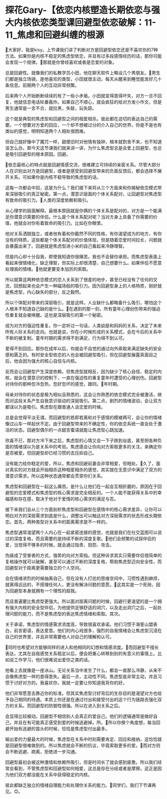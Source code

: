 # 探花Gary-【依恋内核塑造长期依恋与强大内核依恋类型课回避型依恋破解：11-11_焦虑和回避纠缠的根源

🎼大家好，我是kisy。上节课我们讲了判断对方是回避型依恋还是不喜欢你的7种方法。如果你是内核不稳定的焦虑型依恋，并且有过多段感情经历的话，那你可能会发现一个规律。🎼那就是你曾经喜欢或者是恋爱的对象。

总是回避性。就像我们的私教学员小田，他在聊天软件上略设几个男朋友。🎼男生们都是独立场镜，是他喜欢的类型，小田就很主动，每天从醒来到睡觉能发好几十条信息。前期两个人的互动非常频繁。

后来两个人开始断断续续的有了一些小矛盾。小田就变得患得坏失，对方一旦不回复，他就信息电话轮番轰炸。如果自己不顺心，就会疯狂的给对方发小作文，但是男生通常是一言不合，就拉黑，失联，玩失踪。

这个就是典型的焦虑型和回避型之间的相爱相杀。彼此都在迫切的表达自己的需要。一个想要对方爱的回应，一个却不想被过分的介入自己的世界。你是不是也有类似的感觉，明明知道两个人相处很困难。

但自己就好像中了魔咒一样，甜便旧时对他情有独钟，根本就割舍不来，也不知道该怎么办。那今天这节课我们就来讲一讲，为什么焦虑型总是会爱上回避型，也总是吸引回避型的根本原因。回避。

🎼依恋最核心的特点就是回避情感交流，很难建立可持续的亲密关系。尽管大部分人在识别出对方是回避型，或者是感受到回避型带来的负面反馈后，都会选择不展开关系。可如果你是内核不稳导致的焦虑型的话。

这每一次都会中招，这是为什么？我们接下来将从三个方面来和你揭秘依恋模式带来深层吸引的真正秘密。第一点，潜意识层面的个体关系配对，让回避型对焦虑型有致命的吸引力。🎼人类的深度依赖和吸引。

从心理学的层面解释。最根本原因就是你俩的个体关系是配对的，对方是一个能满足你潜意识需要的伴侣。什么是个体关系配对呢？当对方身上具备了你需要的价值，他就会对你有着致命的吸引力。比如在你眼里。

他对关系洒脱独立，或者他有着和你截然不同的性格，有你渴望成为的地方，有你没有的特质，这些都是个体关系配对的价值体现，但是随着恋爱时间拉长，问题就会暴露出来了。回避就是焦虑型进小米的自己看起来冷静理智。

但是内心却十分自我，即使我知道你很痛苦。我也不会替你承担。而焦虑型表面上看起来很情绪化，缺乏理智，但实际上却很清楚，自己想要什么。如果伴侣不愿意处理我的情绪。🎼他就更要变本加厉的索取。

所以就算这两种依恋模式的恋人关系到了很差的地步，甚至已经没有了任何的交流，回想起来也会产生一种磁场般的吸引力。因为回避型身上的人格特质，刚好就是焦虑型，内心缺失的部分，反之毅然。

所以个体配对带来的深层吸引，就是这样。人业缺什么都略备什么吸引，哪怕这个人根本不知道自己缺的是什么。🎼在遇到的那一刻，所有童年心理创伤带来的强迫性重复就会被唤醒。这也是深层吸引的第一个秘密。

成为对方的强迫性重复。你一定听过一句话，人类幼是和妈妈的关系，决定了未来所有人际关系的走向。也就是说，你在小时候形成的关系模式，会在今后的关系中不断的被复制。童年时期的需求得不到满足，行为得不到认可。

爱得不到回应。那你在成年以后，你就会不自觉的通过向外索取来满足缺失的安全感和匮乏的。有时安全型依恋的人也会被回避型吸引，但在回避型展露真面目之后，他会因为强大的核心自信与内核。

反而会让回避型产生深度依赖。但焦虑型就相反，因为缺少了核心自信、稳定的内核，就会在潜意识的控制下，一直在强迫性的重复童年时遭受的心理创伤。回避型对待你的那种忽冷忽热，忽好忽坏的感觉，跟同。🎼年时期。

母亲对待你的状态是极为相似且熟悉的，这会让你熟悉的依恋模式完全被激活，继而对这段关系产生自我意识驱动的深层吸引。第二点，剧烈的情绪波动，会让双方都误以为是吸引。焦虑型在跟普通人谈恋爱的时候。

总是会觉得平淡无谓。而回避型的若即若离和对于感情的模棱两可，会让你的情绪像过山车一样起伏不定。由于回避型带来的不确定性，你的依恋系统一直会处于激活的状态。回避型偶尔的一点甜言蜜语就能让焦虑型心跳加速。

欣喜不已，那对方冷下来之后，焦虑型的心情又会一下子跌到谷底，甚至把各种负面的情绪误以为是关系中的考验。焦虑感会让你向对方索取更多的关注，来确定你是否被爱。但回避型却已经习惯的去压抑自己。

没有能力给你稳定的爱，所以，焦虑和回避前妻会非常相爱，但相处。🎼久了，面对真实的对方就会开始相杀这种相爱相杀的感觉，其实就在无意识中满足了双方的潜意识需求。所以这种状态通常都会贯穿你们关系。

焦虑型和回避型在一起这么痛苦。是什么让他们在一起会互相折磨的，原因在于回避型的恋爱模式和焦虑型的核心需求是完全相反的。一个人能不能获得关系中的幸福感和存在感，取决于他对于爱情的核心需求的满足与否。

接下来我们会从三个方面剖析焦虑型和回避型在感情中的核心需求差异，让你可以明白对方的深层需求到底是什么，调整出可以触达对方深层需求的状态形成长期依恋。首先，两种类型对关系中的距离需求是不一样的。

焦虑型通常渴望两个人内心在一起紧密连接的感觉，也就是我们在社交蓝图可以说过的深度复格，而且需要的是持续不断的深度复歌。🎼他们会频繁的试探伴侣的爱，当觉得不够多的时候，就会通过指责、抱怨、攻击。

伪装成了受害者的方式，强势的向对方索指。但这种诉求其实只需要伴侣很简单的复格操作就可以破解，甚至可以通过不断的深度复格，帮助焦虑型迈向安全性，而回避型对于距离更需要独立的个人空间。

会在情绪浓烈的时候抽离自己，但在没有人打扰的思维空间中，习惯性遇到麻烦，就离得远远的，不搭理任何人，更没有解决问题的意愿。🎼这其实是一个死局，因为回避型本身就拥有一个理性的超我。

而且普遍要比焦虑型更强大。所以面对距离问题的时候，回避行更渴望的是一个拥有强大内核的安全型伴侣，为他提供足够舒适的洞穴，以及走出洞穴之后，一起处理问题的能力，而不是焦虑型的表达焦虑情绪和索取。其次。

关于承诺，焦虑型的情感需求浓度高，导致很喜欢承诺。他们习惯于海誓山盟表白，前言密语，表达爱意。他们的内心戏很多，强烈的自我情绪会让焦虑型沉浸在自己的世界里，并且非常需要他人对自己的理解和认可。

🎼同时也希望对方能够同样的进入和他相同的幻想和情感浓度。🎼而回避型不擅长表达，尤其在自我感觉关系稳定以后，便会把重心转移到别的有意义的事情上。比如说工作学习，他们很难说出爱你之类的话。

他看上去就像是一座冰山。无论关系当中发生了什么，都会一直那么冷静，从来不会像焦虑型一样的患得患失。最后一点，主动性不同。焦虑型是非常主动，并且习惯于讨好对方的。我喜欢你，我就一定要让你知道我背你的好。

他们非常愿意去靠近你的标准。但其实焦虑型讨好背后的生存目的是渴望对方也给予自己相同的待遇。本质上你还是在通过付出和接受付出的这个行为链路去强化双方的关系。而回避型的防御性很强。所以在进入到关系之后。

会显得比较被动。回避型不相信别人会真正的爱自己。他们的逻辑通常是做好自己，并且在有可能真正感受到爱的时候逃避掉。所。🎼所以你换个角度想，每当回避开始有逃避的苗头的时候，恰恰是焦虑型付出最多。

输出爱的力量最大的时候，焦虑型在关系中时刻需要肯定、回应和接纳，这恰恰就是回避型很难做到的。所以焦虑就会不断的抗议，毕竟索取更多的爱。🎼而对方则会不断逃避、疏离，拒绝进一步沟通。

回避型最初会被这种激情和依赖所吸引，但是时间长了就会感到疲惫。所以我们经常会看到，不管焦虑型和回避型如何相爱，这总是存在分歧或者是摩擦。这正是因为他们双方都没能在关系中获得稳定的内核。

彼此都缺乏独立的情绪自理能力和处理你关系的能力。🎼同学们，我们下节课再见。😊。